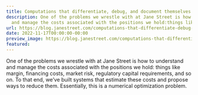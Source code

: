 ```yaml
---
title: Computations that differentiate, debug, and document themselves
description: One of the problems we wrestle with at Jane Street is how tounderstand
  and manage the costs associated with the positions we hold:things like margin, financi...
url: https://blog.janestreet.com/computations-that-differentiate-debug-and-document-themselves/
date: 2022-11-17T00:00:00-00:00
preview_image: https://blog.janestreet.com/computations-that-differentiate-debug-and-document-themselves/./cover.png
featured:
---
```


<p>One of the problems we wrestle with at Jane Street is how to
understand and manage the costs associated with the positions we hold:
things like margin, financing costs, market risk, regulatory capital
requirements, and so on.  To that end, we&rsquo;ve built systems that
estimate these costs and propose ways to reduce them. Essentially,
this is a numerical optimization problem.</p>


